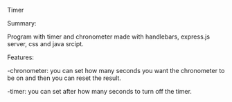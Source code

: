 Timer

Summary:

Program with timer and chronometer made with handlebars, express.js server, css and java srcipt.

Features:

-chronometer: you can set how many seconds you want the chronometer to be on and then you can reset the result.

-timer: you can set after how many seconds to turn off the timer.

